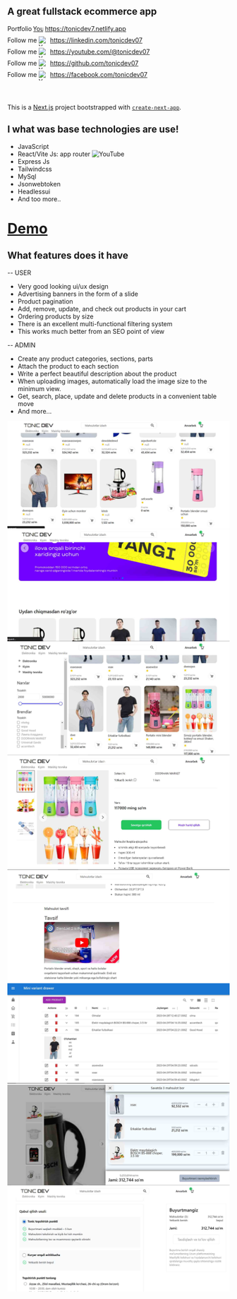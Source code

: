 ## A great fullstack ecommerce app

<div>    <div
      style="display: flex; justify-items: center; gap: 4px; margin-bottom: 4px"
    >
      Portfolio
      <a
        style="display: flex; justify-items: center; gap: 4px"
        target="_blank"
        href="https://tonicdev7.netlify.app"
      >
        <img
          src="https://cdn-icons-png.flaticon.com/128/3308/3308395.png"
          alt="YouTube"
          style="display: flex; justify-items: center; gap: 4px"
          width="22"
          height="22"
        />
        https://tonicdev7.netlify.app</a
      >
    </div>
    <div
      style="display: flex; justify-items: center; gap: 4px; margin-bottom: 4px"
    >
      Follow me
      <a
        target="_blank"
        style="display: flex; justify-items: center; gap: 4px"
        href="https://linkedin.com/tonicdev07"
      >
        <img
          src="https://cdn-icons-png.flaticon.com/128/3536/3536505.png"
          alt="YouTube"
          width="22"
          height="22"
        />
        https://linkedin.com/tonicdev07</a
      >
    </div>
    <div
      style="display: flex; justify-items: center; gap: 4px; margin-bottom: 4px"
    >
      Follow me
      <a
        target="_blank"
        style="display: flex; justify-items: center; gap: 4px"
        href="https://youtube.com/@tonicdev07"
      >
        <img
          src="https://cdn-icons-png.flaticon.com/128/3670/3670147.png"
          alt="YouTube"
          width="22"
          height="22"
        />
        https://youtube.com/@tonicdev07</a
      >
    </div>
    <div
      style="display: flex; justify-items: center; gap: 4px; margin-bottom: 4px"
    >
      Follow me
      <a
        target="_blank"
        style="display: flex; justify-items: center; gap: 4px"
        href="https://github.com/tonicdev07"
      >
        <img
          src="https://cdn-icons-png.flaticon.com/128/2111/2111432.png"
          alt="YouTube"
          width="22"
          height="22"
        />
        https://github.com/tonicdev07</a
      >
    </div>
    <div
      style="display: flex; justify-items: center; gap: 4px; margin-bottom: 4px"
    >
      Follow me
      <a
        target="_blank"
        style="display: flex; justify-items: center; gap: 4px"
        href="https://facebook.com/tonicdev07"
      >
        <img
          src="https://cdn-icons-png.flaticon.com/128/733/733547.png"
          alt="YouTube"
          width="22"
          height="22"
        />
        https://facebook.com/tonicdev07</a
      >
    </div></div><br> <br>

This is a [Next.js](https://nextjs.org/) project bootstrapped with [`create-next-app`](https://github.com/vercel/next.js/tree/canary/packages/create-next-app).

## I what was base technologies are use!

- JavaScript
- React/Vite Js: app router <img
          src="https://t3.ftcdn.net/jpg/02/35/26/30/240_F_235263034_miJw2igmixo7ymCqhHZ7c8wp9kaujzfM.jpg"
          alt="YouTube"
          width="22"
          height="22"
        />
- Express Js
- Tailwindcss
- MySql
- Jsonwebtoken
- Headlessui
- And too more..

<h1><a href="https://shop-2fgr.onrender.com" style="font-size: 32px">Demo</a></h1>

## What features does it have

-- USER

- Very good looking ui/ux design
- Advertising banners in the form of a slide
- Product pagination
- Add, remove, update, and check out products in your cart
- Ordering products by size
- There is an excellent multi-functional filtering system
- This works much better from an SEO point of view

-- ADMIN

- Create any product categories, sections, parts
- Attach the product to each section
- Write a perfect beautiful description about the product
- When uploading images, automatically load the image size to the minimum view.
- Get, search, place, update and delete products in a convenient table move
- And more...

<div>
<img src='./src/assets/demo/Screenshot_4.jpg'>
<img src='./src/assets/demo/Screenshot_5.jpg'>
<img src='./src/assets/demo/Screenshot_6.jpg'>
<img src='./src/assets/demo/Screenshot_7.jpg'>
<img src='./src/assets/demo/Screenshot_8.jpg'>
<img src='./src/assets/demo/Screenshot_9.jpg'>
<img src='./src/assets/demo/Screenshot_10.jpg'>
<img src='./src/assets/demo/Screenshot_11.jpg'>

</div>
